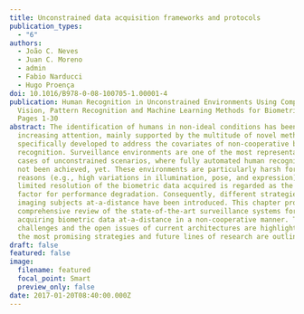 ```yaml
---
title: Unconstrained data acquisition frameworks and protocols
publication_types:
  - "6"
authors:
  - João C. Neves
  - Juan C. Moreno
  - admin
  - Fabio Narducci
  - Hugo Proença
doi: 10.1016/B978-0-08-100705-1.00001-4
publication: Human Recognition in Unconstrained Environments Using Computer
  Vision, Pattern Recognition and Machine Learning Methods for Biometrics 2017,
  Pages 1-30
abstract: The identification of humans in non-ideal conditions has been gaining
  increasing attention, mainly supported by the multitude of novel methods
  specifically developed to address the covariates of non-cooperative biometric
  recognition. Surveillance environments are one of the most representative
  cases of unconstrained scenarios, where fully automated human recognition has
  not been achieved, yet. These environments are particularly harsh for several
  reasons (e.g., high variations in illumination, pose, and expression), but the
  limited resolution of the biometric data acquired is regarded as the major
  factor for performance degradation. Consequently, different strategies for
  imaging subjects at-a-distance have been introduced. This chapter provides a
  comprehensive review of the state-of-the-art surveillance systems for
  acquiring biometric data at-a-distance in a non-cooperative manner. The
  challenges and the open issues of current architectures are highlighted. Also,
  the most promising strategies and future lines of research are outlined.
draft: false
featured: false
image:
  filename: featured
  focal_point: Smart
  preview_only: false
date: 2017-01-20T08:40:00.000Z
---
```

